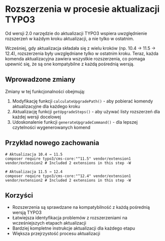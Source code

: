 # Rozszerzenia w procesie aktualizacji TYPO3

Od wersji 2.0 narzędzie do aktualizacji TYPO3 wspiera uwzględnienie rozszerzeń w każdym kroku aktualizacji, a nie tylko w ostatnim.

Wcześniej, gdy aktualizacja składała się z wielu kroków (np. 10.4 → 11.5 → 12.4), rozszerzenia były uwzględniane tylko w ostatnim kroku. Teraz, każda komenda aktualizacyjna zawiera wszystkie rozszerzenia, co pomaga upewnić się, że są one kompatybilne z każdą pośrednią wersją.

## Wprowadzone zmiany

Zmiany w tej funkcjonalności obejmują:

1. Modyfikację funkcji `calculateUpgradePath()` - aby pobierać komendy aktualizacyjne dla każdego kroku
2. Aktualizację funkcji `getUpgradeSteps()` - aby używać listy rozszerzeń dla każdej wersji docelowej
3. Udoskonalenie funkcji `generateUpgradeCommand()` - dla lepszej czytelności wygenerowanych komend

## Przykład nowego zachowania

```
# Aktualizacja 10.4 → 11.5
composer require typo3/cms-core:"^11.5" vendor/extension1 vendor/extension2 # Included 2 extensions in this step -W

# Aktualizacja 11.5 → 12.4
composer require typo3/cms-core:"^12.4" vendor/extension1 vendor/extension2 # Included 2 extensions in this step -W
```

## Korzyści

- Rozszerzenia są sprawdzane na kompatybilność z każdą pośrednią wersją TYPO3
- Łatwiejsza identyfikacja problemów z rozszerzeniami na wcześniejszych etapach aktualizacji
- Bardziej kompletne instrukcje aktualizacji dla każdego etapu
- Większa przejrzystość procesu aktualizacji


